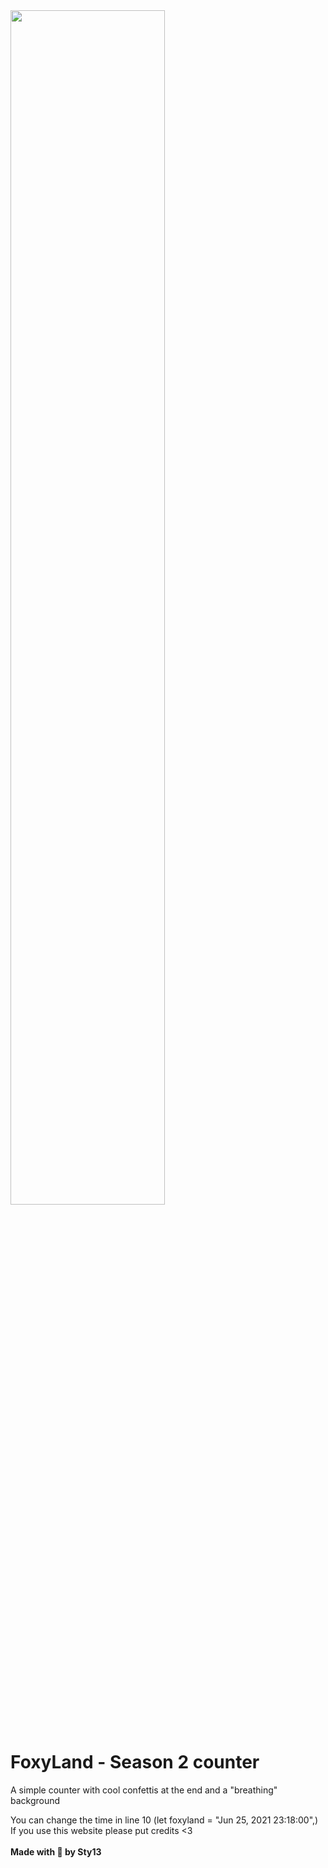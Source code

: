 <img src="https://imgur.com/hlW5cnI.png" width="70%" height="70%">
<br>
<br>
<h1>FoxyLand - Season 2 counter</h1>
<p>A simple counter with cool confettis at the end and a "breathing" background</p>

You can change the time in line 10 (let foxyland = "Jun 25, 2021 23:18:00",)<br>
If you use this website please put credits <3
<br><br>
<b>Made with 💙 by Sty13</b>
